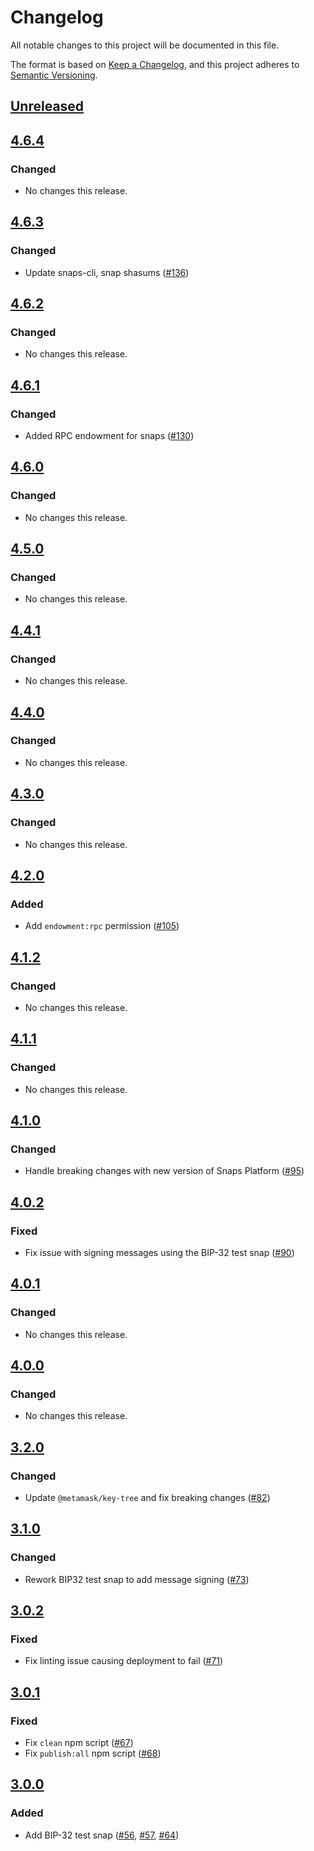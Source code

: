 # Changelog
All notable changes to this project will be documented in this file.

The format is based on [Keep a Changelog](https://keepachangelog.com/en/1.0.0/),
and this project adheres to [Semantic Versioning](https://semver.org/spec/v2.0.0.html).

## [Unreleased]

## [4.6.4]
### Changed
- No changes this release.

## [4.6.3]
### Changed
- Update snaps-cli, snap shasums ([#136](https://github.com/MetaMask/test-snaps/pull/136))

## [4.6.2]
### Changed
- No changes this release.

## [4.6.1]
### Changed
- Added RPC endowment for snaps ([#130](https://github.com/MetaMask/test-snaps/pull/130))

## [4.6.0]
### Changed
- No changes this release.

## [4.5.0]
### Changed
- No changes this release.

## [4.4.1]
### Changed
- No changes this release.

## [4.4.0]
### Changed
- No changes this release.

## [4.3.0]
### Changed
- No changes this release.

## [4.2.0]
### Added
- Add `endowment:rpc` permission ([#105](https://github.com/MetaMask/test-snaps/pull/105))

## [4.1.2]
### Changed
- No changes this release.

## [4.1.1]
### Changed
- No changes this release.

## [4.1.0]
### Changed
- Handle breaking changes with new version of Snaps Platform ([#95](https://github.com/MetaMask/test-snaps/pull/95))

## [4.0.2]
### Fixed
- Fix issue with signing messages using the BIP-32 test snap ([#90](https://github.com/MetaMask/test-snaps/pull/90))

## [4.0.1]
### Changed
- No changes this release.

## [4.0.0]
### Changed
- No changes this release.

## [3.2.0]
### Changed
- Update `@metamask/key-tree` and fix breaking changes ([#82](https://github.com/MetaMask/test-snaps/pull/82))

## [3.1.0]
### Changed
- Rework BIP32 test snap to add message signing ([#73](https://github.com/MetaMask/test-snaps/pull/73))

## [3.0.2]
### Fixed
- Fix linting issue causing deployment to fail ([#71](https://github.com/MetaMask/test-snaps/pull/71))

## [3.0.1]
### Fixed
- Fix `clean` npm script ([#67](https://github.com/MetaMask/test-snaps/pull/67))
- Fix `publish:all` npm script ([#68](https://github.com/MetaMask/test-snaps/pull/68))

## [3.0.0]
### Added
- Add BIP-32 test snap ([#56](https://github.com/MetaMask/test-snaps/pull/56), [#57](https://github.com/MetaMask/test-snaps/pull/57), [#64](https://github.com/MetaMask/test-snaps/pull/64))

[Unreleased]: https://github.com/MetaMask/test-snaps/compare/v4.6.4...HEAD
[4.6.4]: https://github.com/MetaMask/test-snaps/compare/v4.6.3...v4.6.4
[4.6.3]: https://github.com/MetaMask/test-snaps/compare/v4.6.2...v4.6.3
[4.6.2]: https://github.com/MetaMask/test-snaps/compare/v4.6.1...v4.6.2
[4.6.1]: https://github.com/MetaMask/test-snaps/compare/v4.6.0...v4.6.1
[4.6.0]: https://github.com/MetaMask/test-snaps/compare/v4.5.0...v4.6.0
[4.5.0]: https://github.com/MetaMask/test-snaps/compare/v4.4.1...v4.5.0
[4.4.1]: https://github.com/MetaMask/test-snaps/compare/v4.4.0...v4.4.1
[4.4.0]: https://github.com/MetaMask/test-snaps/compare/v4.3.0...v4.4.0
[4.3.0]: https://github.com/MetaMask/test-snaps/compare/v4.2.0...v4.3.0
[4.2.0]: https://github.com/MetaMask/test-snaps/compare/v4.1.2...v4.2.0
[4.1.2]: https://github.com/MetaMask/test-snaps/compare/v4.1.1...v4.1.2
[4.1.1]: https://github.com/MetaMask/test-snaps/compare/v4.1.0...v4.1.1
[4.1.0]: https://github.com/MetaMask/test-snaps/compare/v4.0.2...v4.1.0
[4.0.2]: https://github.com/MetaMask/test-snaps/compare/v4.0.1...v4.0.2
[4.0.1]: https://github.com/MetaMask/test-snaps/compare/v4.0.0...v4.0.1
[4.0.0]: https://github.com/MetaMask/test-snaps/compare/v3.2.0...v4.0.0
[3.2.0]: https://github.com/MetaMask/test-snaps/compare/v3.1.0...v3.2.0
[3.1.0]: https://github.com/MetaMask/test-snaps/compare/v3.0.2...v3.1.0
[3.0.2]: https://github.com/MetaMask/test-snaps/compare/v3.0.1...v3.0.2
[3.0.1]: https://github.com/MetaMask/test-snaps/compare/v3.0.0...v3.0.1
[3.0.0]: https://github.com/MetaMask/test-snaps/releases/tag/v3.0.0
